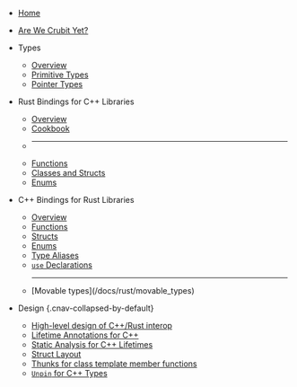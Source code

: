 <!--* css: "//depot/docs/includes/sitemap.css" *-->

*   [Home](/docs/index.md)
*   [Are We Crubit Yet?](/docs/overview/status)
*   Types

    *   [Overview](/docs/types/)
    *   [Primitive Types](/docs/types/primitive)
    *   [Pointer Types](/docs/types/pointer)

*   Rust Bindings for C++ Libraries

    *   [Overview](/docs/cpp/)
    *   [Cookbook](/docs/cpp/cookbook)
    *   <hr>
    *   [Functions](/docs/cpp/functions)
    *   [Classes and Structs](/docs/cpp/classes_and_structs)
    *   [Enums](/docs/cpp/enums)

*   C++ Bindings for Rust Libraries

    *   [Overview](/docs/rust/)
    *   [Functions](/docs/rust/functions)
    *   [Structs](/docs/rust/structs)
    *   [Enums](/docs/rust/enums)
    *   [Type Aliases](/docs/rust/type_aliases)
    *   [`use` Declarations](/docs/rust/use_declarations)
    *   <hr> [Movable types](/docs/rust/movable_types)

*   Design {.cnav-collapsed-by-default}

    *   [High-level design of C++/Rust interop](/docs/design/design.md)
    *   [Lifetime Annotations for C++](/docs/design/lifetime_annotations_cpp.md)
    *   [Static Analysis for C++ Lifetimes](/docs/design/lifetimes_static_analysis.md)
    *   [Struct Layout](/docs/design/struct_layout.md)
    *   [Thunks for class template member functions](/docs/design/thunks_for_class_template_member_functions.md)
    *   [`Unpin` for C++ Types](/docs/design/unpin.md)
